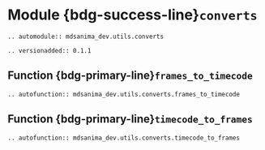 # Module {bdg-success-line}`converts`

```{eval-rst}
.. automodule:: mdsanima_dev.utils.converts
```

```{eval-rst}
.. versionadded:: 0.1.1
```

## Function {bdg-primary-line}`frames_to_timecode`

```{eval-rst}
.. autofunction:: mdsanima_dev.utils.converts.frames_to_timecode
```

## Function {bdg-primary-line}`timecode_to_frames`

```{eval-rst}
.. autofunction:: mdsanima_dev.utils.converts.timecode_to_frames
```
